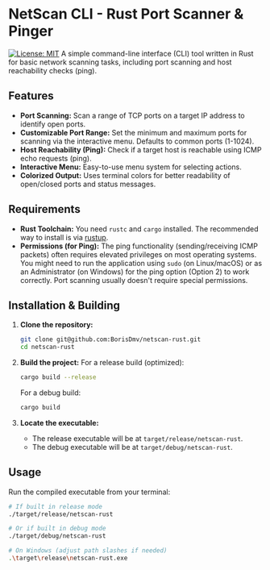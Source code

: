 # NetScan CLI - Rust Port Scanner & Pinger

[![License: MIT](https://img.shields.io/badge/License-MIT-yellow.svg)](https://opensource.org/licenses/MIT)
A simple command-line interface (CLI) tool written in Rust for basic network scanning tasks, including port scanning and host reachability checks (ping).

## Features

* **Port Scanning:** Scan a range of TCP ports on a target IP address to identify open ports.
* **Customizable Port Range:** Set the minimum and maximum ports for scanning via the interactive menu. Defaults to common ports (1-1024).
* **Host Reachability (Ping):** Check if a target host is reachable using ICMP echo requests (ping).
* **Interactive Menu:** Easy-to-use menu system for selecting actions.
* **Colorized Output:** Uses terminal colors for better readability of open/closed ports and status messages.

## Requirements

* **Rust Toolchain:** You need `rustc` and `cargo` installed. The recommended way to install is via [rustup](https://rustup.rs/).
* **Permissions (for Ping):** The ping functionality (sending/receiving ICMP packets) often requires elevated privileges on most operating systems. You might need to run the application using `sudo` (on Linux/macOS) or as an Administrator (on Windows) for the ping option (Option 2) to work correctly. Port scanning usually doesn't require special permissions.

## Installation & Building

1.  **Clone the repository:**
    ```bash
    git clone git@github.com:BorisDmv/netscan-rust.git
    cd netscan-rust
    ```

2.  **Build the project:**
    For a release build (optimized):
    ```bash
    cargo build --release
    ```
    For a debug build:
    ```bash
    cargo build
    ```

3.  **Locate the executable:**
    * The release executable will be at `target/release/netscan-rust`.
    * The debug executable will be at `target/debug/netscan-rust`.

## Usage

Run the compiled executable from your terminal:

```bash
# If built in release mode
./target/release/netscan-rust

# Or if built in debug mode
./target/debug/netscan-rust

# On Windows (adjust path slashes if needed)
.\target\release\netscan-rust.exe
